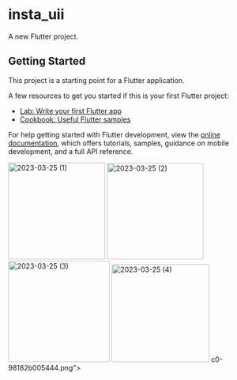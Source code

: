 # insta_uii

A new Flutter project.

## Getting Started

This project is a starting point for a Flutter application.

A few resources to get you started if this is your first Flutter project:

- [Lab: Write your first Flutter app](https://docs.flutter.dev/get-started/codelab)
- [Cookbook: Useful Flutter samples](https://docs.flutter.dev/cookbook)

For help getting started with Flutter development, view the
[online documentation](https://docs.flutter.dev/), which offers tutorials,
samples, guidance on mobile development, and a full API reference.


<img width="196" alt="2023-03-25 (1)" src="https://user-images.githubusercontent.com/114460751/227729060-7985a087-65eb-4bf0-9eba-ce4e87a02476.png">
<img width="195" alt="2023-03-25 (2)" src="https://user-images.githubusercontent.com/114460751/227729069-d5111826-fd7c-4292-8a79-1fcc4da54e87.png">
<img width="205" alt="2023-03-25 (3)" src="https://user-images.githubusercontent.com/114460751/227729074-76c4540f-bb74-4379-93d7-f195d365613e.png">
<img width="198" alt="2023-03-25 (4)" src="https://user-images.githubusercontent.com/114460751/227729081-7744bd68-658f-4aab-9c
<img width="200" alt="2023-03-25" src="https://user-images.githubusercontent.com/114460751/227729089-d9ac630d-a9af-4c3b-8197-3530d3641d33.png">
c0-98182b005444.png">
